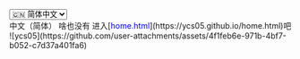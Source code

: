 <div class="language-box">
  <select onchange="window.location.href='README.'+this.value+'.md'">
    <option value="zh-cn">🇨🇳 简体中文</option>
    <option value="es">🇪🇸 Español</option>
    <option value="en">🇺🇸 English</option>
  </select>
</div>
中文（简体）
啥也没有
进入[<span style="color:blue;">home.html</span>](https://ycs05.github.io/home.html)吧
![ycs05](https://github.com/user-attachments/assets/4f1feb6e-971b-4bf7-b052-c7d37a401fa6)
